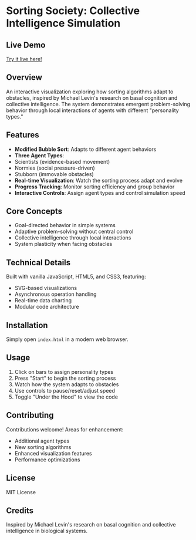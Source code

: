 # Sorting Society: Collective Intelligence Simulation

## Live Demo
[Try it live here!](https://mathew-harvey.github.io/AgenticBubbleSort/)

## Overview
An interactive visualization exploring how sorting algorithms adapt to obstacles, inspired by Michael Levin's research on basal cognition and collective intelligence. The system demonstrates emergent problem-solving behavior through local interactions of agents with different "personality types."

## Features
- **Modified Bubble Sort**: Adapts to different agent behaviors
- **Three Agent Types**: 
 - Scientists (evidence-based movement)
 - Normies (social pressure-driven)
 - Stubborn (immovable obstacles)
- **Real-time Visualization**: Watch the sorting process adapt and evolve
- **Progress Tracking**: Monitor sorting efficiency and group behavior
- **Interactive Controls**: Assign agent types and control simulation speed

## Core Concepts
- Goal-directed behavior in simple systems
- Adaptive problem-solving without central control
- Collective intelligence through local interactions
- System plasticity when facing obstacles

## Technical Details
Built with vanilla JavaScript, HTML5, and CSS3, featuring:
- SVG-based visualizations
- Asynchronous operation handling
- Real-time data charting
- Modular code architecture

## Installation
Simply open `index.html` in a modern web browser.

## Usage
1. Click on bars to assign personality types
2. Press "Start" to begin the sorting process
3. Watch how the system adapts to obstacles
4. Use controls to pause/reset/adjust speed
5. Toggle "Under the Hood" to view the code

## Contributing
Contributions welcome! Areas for enhancement:
- Additional agent types
- New sorting algorithms
- Enhanced visualization features
- Performance optimizations

## License
MIT License

## Credits
Inspired by Michael Levin's research on basal cognition and collective intelligence in biological systems.

